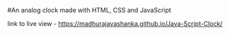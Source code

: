 #An analog clock made with HTML, CSS and JavaScript

link to live view - https://madhurajayashanka.github.io/Java-Script-Clock/
